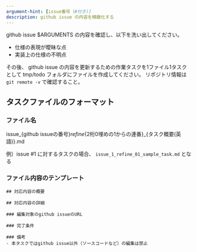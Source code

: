 ```yaml
---
argument-hint: [issue番号（#付き)]
description: github issue の内容を精緻化する
---
```


github issue $ARGUMENTS の内容を確認し、以下を洗い出してください。
- 仕様の表現が曖昧な点
- 実装上の仕様の不明点

その後、 github issue の内容を更新するための作業タスクを1ファイル1タスクとして tmp/todo フォルダにファイルを作成してください。
リポジトリ情報は `git remote -v` で確認すること。

## タスクファイルのフォーマット

### ファイル名

issue_{github issueの番号}_refine_{2桁0埋めの1からの連番}_{タスク概要(英語)}.md

例）issue #1 に対するタスクの場合、 `issue_1_refine_01_sample_task.md` となる

### ファイル内容のテンプレート

```
## 対応内容の概要

## 対応内容の詳細

### 編集対象のgithub issueのURL

### 完了条件

### 備考
- 本タスクではgithub issue以外（ソースコードなど）の編集は禁止
```
